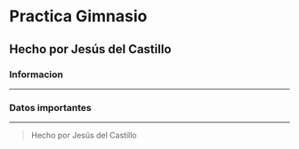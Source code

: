 # Practica Gimnasio

## Hecho por Jesús del Castillo

### Informacion

---

### Datos importantes


---

> Hecho por Jesús del Castillo
